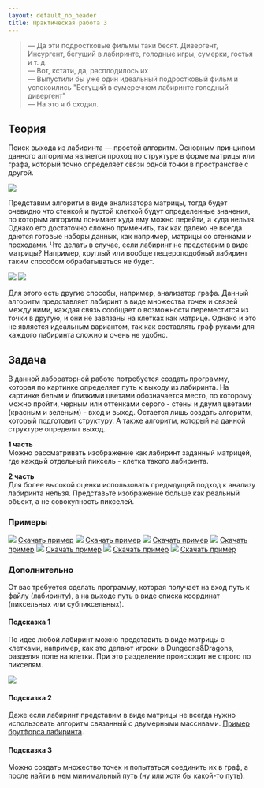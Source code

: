 ```yaml
---
layout: default_no_header
title: Практическая работа 3
---
```


> — Да эти подростковые фильмы таки бесят. Дивергент, Инсургент, бегущий в лабиринте, голодные игры, сумерки, гостья и т. д.  
> — Вот, кстати, да, расплодилось их  
> — Выпустили бы уже один идеальный подростковый фильм и успокоились "Бегущий в сумеречном лабиринте голодный дивергент"  
> — На это я б сходил.  

## Теория

Поиск выхода из лабиринта — простой алгоритм. Основным принципом данного алгоритма является проход по структуре в форме 
матрицы или графа, который точно определяет связи одной точки в пространстве с другой.

<img src="{{site.baseurl}}/resources/labs/lab-3/strategy_3d_maze_red_arrow.jpg"/>

Представим алгоритм в виде анализатора матрицы, тогда будет очевидно что стенкой и пустой клеткой будут определенные значения,
по которым алгоритм понимает куда ему можно перейти, а куда нельзя.  Однако его достаточно сложно применить, 
так как далеко не всегда даются готовые наборы данных, как например, матрицы со стенками и проходами. 
Что делать в случае, если лабиринт не представим в виде матрицы? Например, круглый или вообще пещероподобный 
лабиринт таким способом обрабатываться не будет.

<img src="{{site.baseurl}}/resources/labs/lab-maze/587595.png"/>

<img src="{{site.baseurl}}/resources/labs/lab-maze/151800.png"/>

Для этого есть другие способы, например, анализатор графа. Данный алгоритм представляет лабиринт в виде множества точек и 
связей между ними, каждая связь сообщает о возможности переместится из точки в другую, и они не завязаны на клетках как матрице. 
Однако и это не является идеальным вариантом, так как составлять граф руками для каждого лабиринта сложно и очень не удобно. 

## Задача

В данной лабораторной работе потребуется создать программу, которая по картинке определяет путь к выходу из лабиринта. На картинке белым и близкими цветами
обозначается место, по которому можно пройти, черным или оттенками серого - стены и двумя цветами (красным и зеленым) - вход и выход.
Остается лишь создать алгоритм, который подготовит структуру. А также алгоритм, который на данной структуре определит выход. 

**1 часть**  
Можно рассматривать изображение как лабиринт заданный матрицей, где каждый отдельный пиксель - клетка такого лабиринта.

**2 часть**  
Для более высокой оценки использовать предыдущий подход к анализу лабиринта нельзя. Представьте изображение больше как реальный объект, а не совокупность пикселей.

### Примеры

<img class="img-small" src="{{site.baseurl}}/resources/labs/lab-maze/001.png"/>  
<a class="btn-download" href="{{site.baseurl}}/resources/labs/lab-maze/001.png">Скачать пример</a>  
<img class="img-small" src="{{site.baseurl}}/resources/labs/lab-maze/002.png"/>  
<a class="btn-download" href="{{site.baseurl}}/resources/labs/lab-maze/002.png">Скачать пример</a>  
<img class="img-small" src="{{site.baseurl}}/resources/labs/lab-maze/003.png"/>  
<a class="btn-download" href="{{site.baseurl}}/resources/labs/lab-maze/003.png">Скачать пример</a>  
<img class="img-small" src="{{site.baseurl}}/resources/labs/lab-maze/004.png"/>  
<a class="btn-download" href="{{site.baseurl}}/resources/labs/lab-maze/004.png">Скачать пример</a>  
<img class="img-small" src="{{site.baseurl}}/resources/labs/lab-maze/005.png"/>  
<a class="btn-download" href="{{site.baseurl}}/resources/labs/lab-maze/005.png">Скачать пример</a>  
<img class="img-small" src="{{site.baseurl}}/resources/labs/lab-maze/006.png"/>  
<a class="btn-download" href="{{site.baseurl}}/resources/labs/lab-maze/006.png">Скачать пример</a>  
<img class="img-small" src="{{site.baseurl}}/resources/labs/lab-maze/007.png"/>  
<a class="btn-download" href="{{site.baseurl}}/resources/labs/lab-maze/007.png">Скачать пример</a>  

### Дополнительно

От вас требуется сделать программу, которая получает на вход путь к файлу (лабиринту), а на выходе путь в виде списка координат (пиксельных или субпиксельных).

#### Подсказка 1

По идее любой лабиринт можно представить в виде матрицы с клетками, например, как это делают игроки в Dungeons&Dragons, 
разделяя поле на клетки. При это разделение происходит не строго по пикселям.

<img src="{{site.baseurl}}/resources/labs/lab-maze/b884da85e314cfb052fddb21bee080ae.jpg"/>

#### Подсказка 2

Даже если лабиринт представим в виде матрицы не всегда нужно использовать алгоритм связанный с двумерными массивами. 
[Пример брутфорса лабиринта](https://vk.com/video-72495085_456241427).

#### Подсказка 3

Можно создать множество точек и попытаться соединить их в граф, а после найти в нем минимальный путь (ну или хотя бы какой-то путь).
